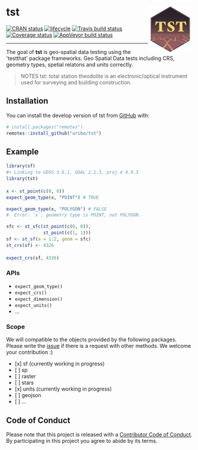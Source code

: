 
<!-- README.md is generated from README.Rmd. Please edit that file -->
tst <img src="man/figures/logo.png" align="right" width="120px" />
==================================================================

[![CRAN status](https://www.r-pkg.org/badges/version/tst)](https://cran.r-project.org/package=tst) [![lifecycle](https://img.shields.io/badge/lifecycle-experimental-orange.svg)](https://www.tidyverse.org/lifecycle/#experimental) [![Travis build status](https://travis-ci.org/uribo/tst.svg?branch=master)](https://travis-ci.org/uribo/tst) [![Coverage status](https://codecov.io/gh/uribo/tst/branch/master/graph/badge.svg)](https://codecov.io/github/uribo/tst?branch=master) [![AppVeyor build status](https://ci.appveyor.com/api/projects/status/github/uribo/tst?branch=master&svg=true)](https://ci.appveyor.com/project/uribo/tst)

------------------------------------------------------------------------

The goal of **tst** is geo-spatial data testing using the 'testthat' package frameworks. Geo Spatial Data tests including CRS, geometry types, spetial relatons and units correctly.

> NOTES tst: total station theodolite is an electronic/optical instrument used for surveying and building construction.

Installation
------------

You can install the develop version of tst from [GitHub](https://github.com) with:

``` r
# install.packages("remotes")
remotes::install_github("uribo/tst")
```

Example
-------

``` r
library(sf)
#> Linking to GEOS 3.6.1, GDAL 2.1.3, proj.4 4.9.3
library(tst)

x <- st_point(c(0, 0))
expect_geom_type(x, "POINT") # TRUE
```

``` r
expect_geom_type(x, "POLYGON") # FALSE
#  Error: `x`, geometry type is POINT, not POLYGON. 
```

``` r
sfc <- st_sfc(st_point(c(0, 0)),
              st_point(c(1, 1)))
sf <- st_sf(a = 1:2, geom = sfc)
st_crs(sf) <- 4326

expect_crs(sf, 4326)
```

### APIs

-   `expect_geom_type()`
-   `expect_crs()`
-   `expect_dimension()`
-   `expect_units()`
-   ...

### Scope

We will compatible to the objects provided by the following packages. Please write the [issue](https://github.com/uribo/tst/issues/new) if there is a request with other methods. We welcome your contribution :)

-   \[x\] sf (currently working in progress)
-   \[ \] sp
-   \[ \] raster
-   \[ \] stars
-   \[x\] units (currently working in progress)
-   \[ \] geojson
-   \[ \] ...

Code of Conduct
---------------

Please note that this project is released with a [Contributor Code of Conduct](.github/CODE_OF_CONDUCT.md). By participating in this project you agree to abide by its terms.

